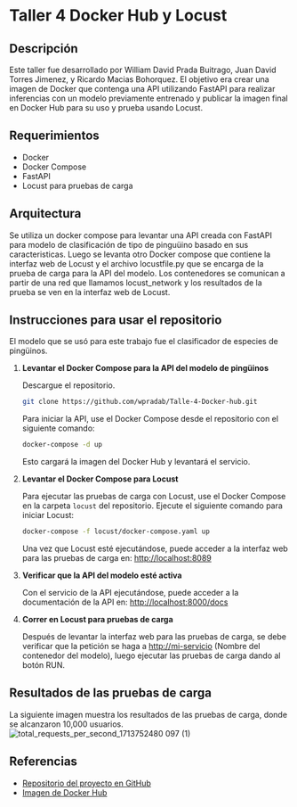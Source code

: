 
# Taller 4 Docker Hub y Locust

## Descripción
Este taller fue desarrollado por William David Prada Buitrago, Juan David Torres Jimenez, y Ricardo Macias Bohorquez. El objetivo era crear una imagen de Docker que contenga una API utilizando FastAPI para realizar inferencias con un modelo previamente entrenado y publicar la imagen final en Docker Hub para su uso y prueba usando Locust.

## Requerimientos
- Docker
- Docker Compose
- FastAPI
- Locust para pruebas de carga

## Arquitectura
Se utiliza un docker compose para levantar una API creada con FastAPI para modelo de clasificación de tipo de pinguüino basado en sus caracteristicas. Luego se levanta otro Docker compose que contiene la interfaz web de Locust y el archivo locustfile.py que se encarga de la prueba de carga para la API del modelo. Los contenedores se comunican a partir de una red que llamamos locust_network y los resultados de la prueba se ven en la interfaz web de Locust.

## Instrucciones para usar el repositorio
El modelo que se usó para este trabajo fue el clasificador de especies de pingüinos.
1. **Levantar el Docker Compose para la API del modelo de pingüinos**

   Descargue el repositorio.
   ```bash
   git clone https://github.com/wpradab/Talle-4-Docker-hub.git
   ```

   Para iniciar la API, use el Docker Compose desde el repositorio con el siguiente comando:
   ```bash
   docker-compose -d up
   ```
   Esto cargará la imagen del Docker Hub y levantará el servicio.

2. **Levantar el Docker Compose para Locust**

   Para ejecutar las pruebas de carga con Locust, use el Docker Compose en la carpeta `locust` del repositorio. Ejecute el siguiente comando para iniciar Locust:
   ```bash
   docker-compose -f locust/docker-compose.yaml up
   ```

   Una vez que Locust esté ejecutándose, puede acceder a la interfaz web para las pruebas de carga en:
   [http://localhost:8089](http://localhost:8089)

3. **Verificar que la API del modelo esté activa**

   Con el servicio de la API ejecutándose, puede acceder a la documentación de la API en:
   [http://localhost:8000/docs](http://localhost:8000/docs)

4. **Correr en Locust para pruebas de carga**

   Después de levantar la interfaz web para las pruebas de carga, se debe verificar que la petición se haga a [http://mi-servicio](http://mi-servicio) (Nombre del contenedor del modelo), luego ejecutar las pruebas de carga dando al botón RUN.

## Resultados de las pruebas de carga
La siguiente imagen muestra los resultados de las pruebas de carga, donde se alcanzaron 10,000 usuarios.
![total_requests_per_second_1713752480 097 (1)](https://github.com/wpradab/Talle-4-Docker-hub/assets/142359246/3bbf2729-37be-4d62-ae07-2fe2ef5bdf1a)


## Referencias
- [Repositorio del proyecto en GitHub](https://github.com/wpradab/Talle-4-Docker-hub.git)
- [Imagen de Docker Hub](https://hub.docker.com/r/david984/penguin_inference)
